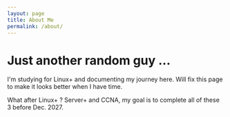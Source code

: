 ```yaml
---
layout: page
title: About Me
permalink: /about/
---
```


# Just another random guy ...

I'm studying for Linux+ and documenting my journey here.
Will fix this page to make it looks better when I have time.

What after Linux+ ? Server+ and CCNA, my goal is to complete all of these 3 before Dec. 2027.
